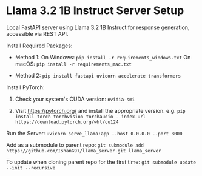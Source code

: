 # Llama 3.2 1B Instruct Server Setup

Local FastAPI server using Llama 3.2 1B Instruct for response generation, accessible via REST API.

Install Required Packages:

- Method 1: 
   On Windows: `pip install -r requirements_windows.txt`
   On macOS: `pip install -r requirements_mac.txt`

- Method 2: `pip install fastapi uvicorn accelerate transformers`


Install PyTorch:

1. Check your system's CUDA version: `nvidia-smi`

2. Visit https://pytorch.org/ and install the appropriate version. e.g. `pip install torch torchvision torchaudio --index-url https://download.pytorch.org/whl/cu124`


Run the Server: `uvicorn serve_llama:app --host 0.0.0.0 --port 8000`


Add as a submodule to parent repo: `git submodule add https://github.com/IshanG97/llama_server.git llama_server`


To update when cloning parent repo for the first time: `git submodule update --init --recursive`
